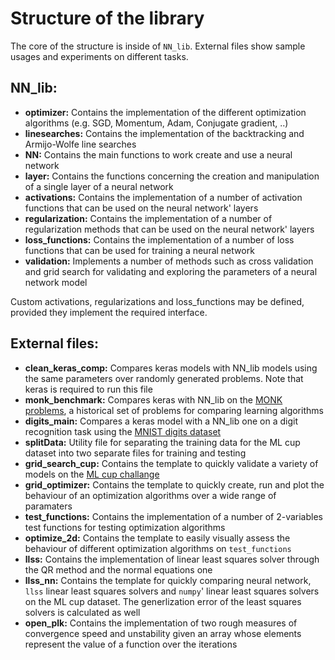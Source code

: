 # Structure of the library


The core of the structure is inside of `NN_lib`. External files show sample usages and experiments on different tasks.


## **NN_lib:**
* **optimizer:** Contains the implementation of the different optimization algorithms (e.g. SGD, Momentum, Adam, Conjugate gradient, ..)
* **linesearches:** Contains the implementation of the backtracking and Armijo-Wolfe line searches
* **NN:** Contains the main functions to work create and use a neural network
* **layer:** Contains the functions concerning the creation and manipulation of a single layer of a neural network
* **activations:** Contains the implementation of a number of activation functions that can be used on the neural network' layers
* **regularization:** Contains the implementation of a number of regularization methods that can be used on the neural network' layers
* **loss_functions:** Contains the implementation of a number of loss functions that can be used for training a neural network
* **validation:** Implements a number of methods such as cross validation and grid search for validating and exploring the parameters of a neural network model

Custom activations, regularizations and loss_functions may be defined, provided they implement the required interface.

 





## **External files:**
* **clean_keras_comp:**  Compares keras models with NN_lib models using the same parameters over randomly generated problems. Note that keras is required to run this file
* **monk_benchmark:** Compares keras with NN_lib on the [MONK problems](https://archive.ics.uci.edu/ml/datasets/MONK%27s+Problems), a historical set of problems for comparing learning algorithms
* **digits_main:** Compares a keras model with a NN_lib one on a digit recognition task using the [MNIST digits dataset](http://yann.lecun.com/exdb/mnist/)
* **splitData:** Utility file for separating the training data for the ML cup dataset into two separate files for training and testing
* **grid_search_cup:** Contains the template to quickly validate a variety of models on the [ML cup challange](http://pages.di.unipi.it/micheli/DID/CUP-AA1/2017/data2017.html)
* **grid_optimizer:** Contains the template to quickly create, run and plot the behaviour of an optimization algorithms over a wide range of paramaters
* **test_functions:** Contains the implementation of a number of 2-variables test functions for testing optimization algorithms 
* **optimize_2d:** Contains the template to easily visually assess the behaviour of different optimization algorithms	 on `test_functions`
* **llss:** Contains the implementation of linear least squares solver through the QR method and the normal equations one
* **llss_nn:** Contains the template for quickly comparing neural network, `llss` linear least squares solvers and `numpy`' linear least squares solvers on the ML cup dataset. The generlization error of the least squares solvers is calculated as well
* **open_plk:** Contains the implementation of two rough measures of convergence speed and unstability given an array whose elements represent the value of a function over the iterations
